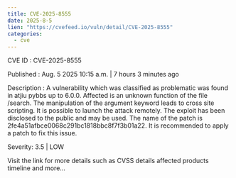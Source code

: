 ```yaml
--- 
title: CVE-2025-8555
date: 2025-8-5
lien: "https://cvefeed.io/vuln/detail/CVE-2025-8555"
categories:
  - cve
---
```


CVE ID : CVE-2025-8555

Published :  Aug. 5
2025
10:15 a.m. | 7 hours
3 minutes ago

Description : A vulnerability
which was classified as problematic
was found in atjiu pybbs up to 6.0.0. Affected is an unknown function of the file /search. The manipulation of the argument keyword leads to cross site scripting. It is possible to launch the attack remotely. The exploit has been disclosed to the public and may be used. The name of the patch is 2fe4a51afbce0068c291bc1818bbc8f7f3b01a22. It is recommended to apply a patch to fix this issue.

Severity: 3.5 | LOW

Visit the link for more details
such as CVSS details
affected products
timeline
and more...
